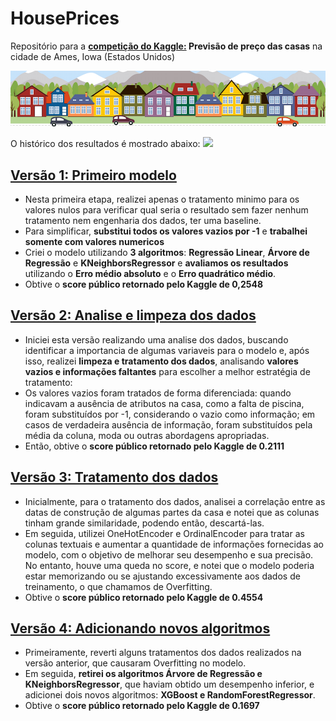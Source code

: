 # HousePrices
Repositório para a **[competição do Kaggle:](https://www.kaggle.com/competitions/house-prices-advanced-regression-techniques) Previsão de preço das casas** na cidade de Ames, Iowa (Estados Unidos)

<img src='https://github.com/lucaslealx/HousePrices/blob/main/img/img1.png' />

O histórico dos resultados é mostrado abaixo:
<img src='https://drive.google.com/file/d/1iEGnERC-LFkT7Guu4oD8hkaXxqDMmF3s/view?usp=sharing' />


## [Versão 1: Primeiro modelo](https://github.com/leandrolinkolnr/Projeto-completo---Machine-Learning/blob/main/Versao%201.ipynb)
- Nesta primeira etapa, realizei apenas o tratamento minimo para os valores nulos para verificar qual seria o resultado sem fazer nenhum tratamento nem engenharia dos dados, ter uma baseline.
- Para simplificar, **substitui todos os valores vazios por -1** e **trabalhei somente com valores numericos**
- Criei o modelo utilizando **3 algoritmos**: **Regressão Linear**, **Árvore de Regressão** e **KNeighborsRegressor** e **avaliamos os resultados** utilizando o **Erro médio absoluto** e o **Erro quadrático médio**.
- Obtive o **score público retornado pelo Kaggle de 0,2548**


## [Versão 2: Analise e limpeza dos dados](https://github.com/leandrolinkolnr/Projeto-completo---Machine-Learning/blob/main/Versao%202.ipynb)
- Iniciei esta versão realizando uma analise dos dados, buscando identificar a importancia de algumas variaveis para o modelo e, após isso, realizei **limpeza e tratamento dos dados**, analisando **valores vazios e informações faltantes** para escolher a melhor estratégia de tratamento:
- Os valores vazios foram tratados de forma diferenciada: quando indicavam a ausência de atributos na casa, como a falta de piscina, foram substituídos por -1, considerando o vazio como informação; em casos de verdadeira ausência de informação, foram substituídos pela média da coluna, moda ou outras abordagens apropriadas.
- Então, obtive o **score público retornado pelo Kaggle de 0.2111**


## [Versão 3: Tratamento dos dados](https://github.com/leandrolinkolnr/Projeto-completo---Machine-Learning/blob/main/Versao%203.ipynb)
- Inicialmente, para o tratamento  dos dados, analisei a correlação entre as datas de construção de algumas partes da casa e notei que as colunas tinham grande similaridade, podendo então, descartá-las.
- Em seguida, utilizei OneHotEncoder e OrdinalEncoder para tratar as colunas textuais e aumentar a quantidade de informações fornecidas ao modelo, com o objetivo de melhorar seu desempenho e sua precisão. No entanto, houve uma queda no score, e notei que o modelo poderia estar memorizando ou se ajustando excessivamente aos dados de treinamento, o que chamamos de Overfitting.
- Obtive o **score público retornado pelo Kaggle de 0.4554**

## [Versão 4: Adicionando novos algoritmos](https://github.com/leandrolinkolnr/Projeto-completo---Machine-Learning/blob/main/Versao%204.ipynb)
- Primeiramente, reverti alguns tratamentos dos dados realizados na versão anterior, que causaram Overfitting no modelo.
- Em seguida, **retirei os algoritmos Árvore de Regressão e KNeighborsRegressor**, que haviam obtido um desempenho inferior, e adicionei dois novos algoritmos: **XGBoost e RandomForestRegressor**.
- Obtive o **score público retornado pelo Kaggle de 0.1697**




